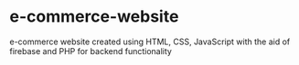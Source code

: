 # e-commerce-website
e-commerce website created using HTML, CSS, JavaScript with the aid of firebase and PHP for backend functionality 
